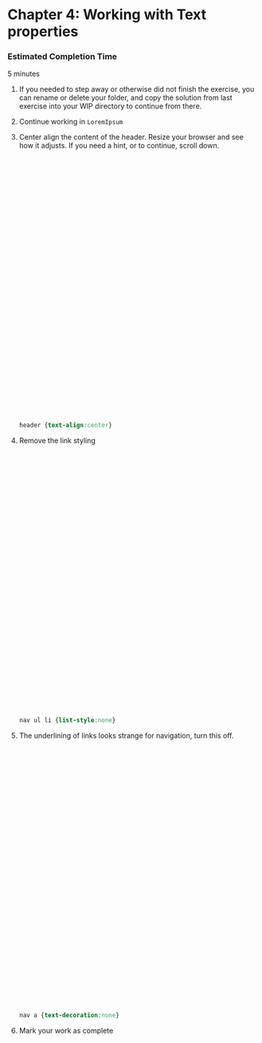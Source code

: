 # Chapter 4: Working with Text properties
 
### Estimated Completion Time 
5 minutes

1. If you needed to step away or otherwise did not finish the exercise, you can rename or delete your folder, and copy the solution from last exercise into your WIP directory to continue from there.

1. Continue working in `LoremIpsum` 

1. Center align the content of the header. Resize your browser and see how it adjusts. If you need a hint, or to continue, scroll down.

    ```






































    ```
    ```CSS
    header {text-align:center}
    ``` 

1. Remove the link styling
    ```






































    ```
    ```CSS
    nav ul li {list-style:none}
    ``` 

1. The underlining of links looks strange for navigation, turn this off. 
    ```






































      ```
      ```CSS
      nav a {text-decoration:none}
      ``` 

1. Mark your work as complete